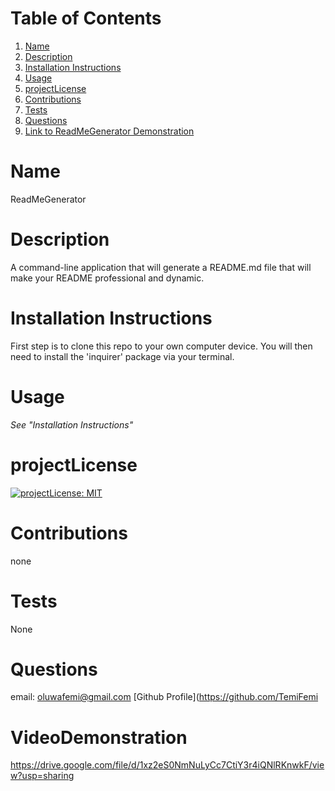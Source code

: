 # Table of Contents
1. [Name](#Name)
2. [Description](#Description)
3. [Installation Instructions](#Installation-Instructions)
4. [Usage](#Usage)
5. [projectLicense](#projectLicense)
6. [Contributions](#Contributions)
7. [Tests](#Tests)
8. [Questions](#Questions)
9. [Link to ReadMeGenerator Demonstration](#VideoDemonstration)

# Name
 ReadMeGenerator

# Description
 A command-line application that will generate a README.md file that will make your README professional and dynamic.

# Installation Instructions
 First step is to clone this repo to your own computer device. You will then need to install the 'inquirer' package via your terminal.

# Usage
*See "Installation Instructions"*

# projectLicense
 [![projectLicense: MIT](https://img.shields.io/badge/projectLicense-MIT-yellow.svg)](https://opensource.org/projectLicenses/MIT)

# Contributions
 none

# Tests
 None

# Questions
 email:
 oluwafemi@gmail.com
 [Github Profile](https://github.com/TemiFemi

# VideoDemonstration
https://drive.google.com/file/d/1xz2eS0NmNuLyCc7CtiY3r4iQNlRKnwkF/view?usp=sharing